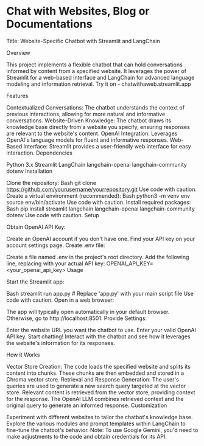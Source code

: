 ﻿# Chat with Websites, Blog or Documentations
Title: Website-Specific Chatbot with Streamlit and LangChain

Overview

This project implements a flexible chatbot that can hold conversations informed by content from a specified website. It leverages the power of Streamlit for a web-based interface and LangChain for advanced language modeling and information retrieval.
Try it on - chatwithaweb.streamlit.app

Features

Contextualized Conversations: The chatbot understands the context of previous interactions, allowing for more natural and informative conversations.
Website-Driven Knowledge: The chatbot draws its knowledge base directly from a website you specify, ensuring responses are relevant to the website's content.
OpenAI Integration: Leverages OpenAI's language models for fluent and informative responses.
Web-Based Interface: Streamlit provides a user-friendly web interface for easy interaction.
Dependencies

Python 3.x
Streamlit
LangChain
langchain-openai
langchain-community
dotenv
Installation

Clone the repository:
Bash
git clone https://github.com/yourusername/yourrepository.git
Use code with caution.
Create a virtual environment (recommended):
Bash
python3 -m venv env
source env/bin/activate
Use code with caution.
Install required packages:
Bash
pip install streamlit langchain langchain-openai langchain-community dotenv
Use code with caution.
Setup

Obtain OpenAI API Key:

Create an OpenAI account if you don't have one.
Find your API key on your account settings page.
Create .env file:

Create a file named .env in the project's root directory.
Add the following line, replacing with your actual API key:
OPENAI_API_KEY=<your_openai_api_key>
Usage

Start the Streamlit app:

Bash
streamlit run app.py  # Replace 'app.py' with your main script file
Use code with caution.
Open in a web browser:

The app will typically open automatically in your default browser. Otherwise, go to http://localhost:8501.
Provide Settings:

Enter the website URL you want the chatbot to use.
Enter your valid OpenAI API key.
Start chatting! Interact with the chatbot and see how it leverages the website's information for its responses.

How it Works

Vector Store Creation: The code loads the specified website and splits its content into chunks. These chunks are then embedded and stored in a Chroma vector store.
Retrieval and Response Generation:
The user's queries are used to generate a new search query targeted at the vector store.
Relevant content is retrieved from the vector store, providing context for the response.
The OpenAI LLM combines retrieved context and the original query to generate an informed response.
Customization

Experiment with different websites to tailor the chatbot's knowledge base.
Explore the various modules and prompt templates within LangChain to fine-tune the chatbot's behavior.
Note: To use Google Gemini, you'd need to make adjustments to the code and obtain credentials for its API.


